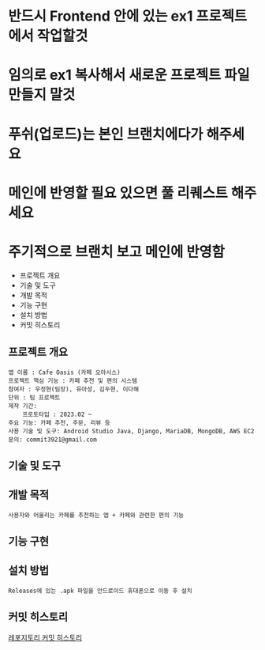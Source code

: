 # 반드시 Frontend 안에 있는 ex1 프로젝트에서 작업할것
# 임의로 ex1 복사해서 새로운 프로젝트 파일 만들지 말것
# 푸쉬(업로드)는 본인 브랜치에다가 해주세요
# 메인에 반영할 필요 있으면 풀 리퀘스트 해주세요
# 주기적으로 브랜치 보고 메인에 반영함


- 프로젝트 개요
- 기술 및 도구
- 개발 목적
- 기능 구현
- 설치 방법
- 커밋 히스토리

## **프로젝트 개요**
    앱 이름 : Cafe Oasis (카페 오아시스)
    프로젝트 핵심 기능 : 카페 추천 및 편의 시스템
    참여자 : 우정현(팀장), 유아성, 김두현, 이다해
    단위 : 팀 프로젝트
    제작 기간: 
        프로토타입 : 2023.02 ~ 
    주요 기능: 카페 추천, 주문, 리뷰 등
    사용 기술 및 도구: Android Studio Java, Django, MariaDB, MongoDB, AWS EC2
    문의: commit3921@gmail.com

## **기술 및 도구**

## **개발 목적**
    사용자와 어울리는 카페를 추천하는 앱 + 카페와 관련한 편의 기능

## **기능 구현**

## **설치 방법**
    Releases에 있는 .apk 파일을 안드로이드 휴대폰으로 이동 후 설치

## **커밋 히스토리**
[레포지토리 커밋 히스토리](https://github.com/CommitTheKermit/Cafe_Oasis/commits/woo)

